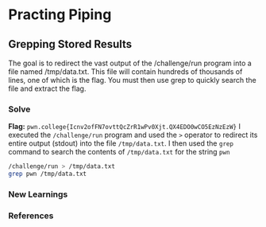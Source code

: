 # Practing Piping

## Grepping Stored Results
The goal is to redirect the vast output of the /challenge/run program into a file named /tmp/data.txt. This file will contain hundreds of thousands of lines, one of which is the flag. You must then use grep to quickly search the file and extract the flag.


### Solve
**Flag:** `pwn.college{Icnv2ofFN7ovttQcZrR1wPv0Xjt.QX4EDO0wCO5EzNzEzW}`
I executed the `/challenge/run` program and used the `>` operator to redirect its entire output (stdout) into the file `/tmp/data.txt`.
I then used the `grep` command to search the contents of `/tmp/data.txt` for the string `pwn`

```bash
/challenge/run > /tmp/data.txt
grep pwn /tmp/data.txt
```

### New Learnings


### References 

